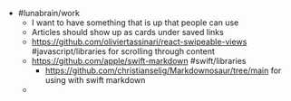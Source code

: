 - #lunabrain/work
	- I want to have something that is up that people can use
	- Articles should show up as cards under saved links
	- https://github.com/oliviertassinari/react-swipeable-views #javascript/libraries for scrolling through content
	- https://github.com/apple/swift-markdown #swift/libraries
		- https://github.com/christianselig/Markdownosaur/tree/main for using with swift markdown
	-